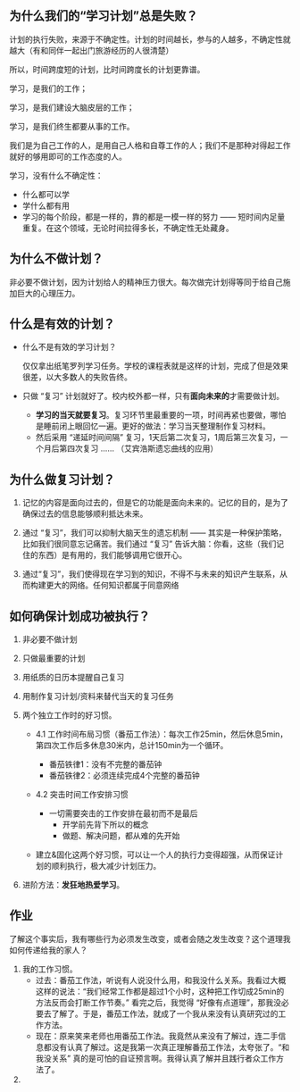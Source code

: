 ## 为什么我们的“学习计划”总是失败？

计划的执行失败，来源于不确定性。计划的时间越长，参与的人越多，不确定性就越大（有和同伴一起出门旅游经历的人很清楚）

所以，时间跨度短的计划，比时间跨度长的计划更靠谱。

学习，是我们的工作；

学习，是我们建设大脑皮层的工作；

学习，是我们终生都要从事的工作。

我们是为自己工作的人，是用自己人格和自尊工作的人；我们不是那种对得起工作就好的够用即可的工作态度的人。

学习，没有什么不确定性：

- 什么都可以学
- 学什么都有用
- 学习的每个阶段，都是一样的，靠的都是一模一样的努力 —— 短时间内足量重复。在这个领域，无论时间拉得多长，不确定性无处藏身。

## 为什么不做计划？

非必要不做计划，因为计划给人的精神压力很大。每次做完计划得等同于给自己施加巨大的心理压力。

## 什么是有效的计划？

- 什么不是有效的学习计划？

  仅仅拿出纸笔罗列学习任务。学校的课程表就是这样的计划，完成了但是效果很差，以大多数人的失败告终。

- 只做 “复习” 计划就好了。校内校外都一样，只有**面向未来的**才需要做计划。

  - **学习的当天就要复习**。复习环节里最重要的一项，时间再紧也要做，哪怕是睡前闭上眼回忆一遍。更好的做法：学习当天整理制作复习材料。
  - 然后采用 “递延时间间隔” 复习，1天后第二次复习，1周后第三次复习，一个月后第四次复习 …… （艾宾浩斯遗忘曲线的应用）

## 为什么做复习计划？

1. 记忆的内容是面向过去的，但是它的功能是面向未来的。记忆的目的，是为了确保过去的信息能够顺利抵达未来。

2. 通过 “复习”，我们可以抑制大脑天生的遗忘机制 —— 其实是一种保护策略，比如我们很同意忘记痛苦。我们通过 “复习” 告诉大脑：你看，这些（我们记住的东西）是有用的，我们能够调用它很开心。
3. 通过“复习”，我们使得现在学习到的知识，不得不与未来的知识产生联系，从而构建更大的网络。任何知识都属于同意网络

## 如何确保计划成功被执行？

1. 非必要不做计划

2. 只做最重要的计划
3. 用纸质的日历本提醒自己复习

3. 用制作复习计划/资料来替代当天的复习任务

4. 两个独立工作时的好习惯。

   - 4.1 工作时间布局习惯（番茄工作法）：每次工作25min，然后休息5min，第四次工作后多休息30米内，总计150min为一个循环。
     - 番茄铁律1：没有不完整的番茄钟
     - 番茄铁律2：必须连续完成4个完整的番茄钟

   - 4.2 突击时间工作安排习惯
     - 一切需要突击的工作安排在最初而不是最后
       - 开学前先背下所以的概念
       - 做题、解决问题，都从难的先开始
   - 建立&固化这两个好习惯，可以让一个人的执行力变得超强，从而保证计划的顺利执行，极大减少计划压力。

5. 进阶方法：**发狂地热爱学习**。

## 作业

了解这个事实后，我有哪些行为必须发生改变，或者会随之发生改变？这个道理我如何传递给我的家人？

1. 我的工作习惯。
   - 过去：番茄工作法，听说有人说没什么用，和我没什么关系。我看过大概这样的说法：“我们经常工作都是超过1个小时，这种把工作切成25min的方法反而会打断工作节奏。” 看完之后，我觉得 “好像有点道理”，那我没必要去了解了。于是，番茄工作法，就成了一个我从来没有认真研究过的工作方法。
   - 现在：原来笑来老师也用番茄工作法。我竟然从来没有了解过，连二手信息都没有认真了解过。这是我第一次真正理解番茄工作法，太夸张了。“和我没关系” 真的是可怕的自证预言啊。我得认真了解并且践行者众工作方法了。
2. 
